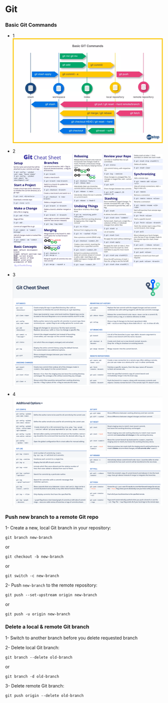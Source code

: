 # Git
### Basic Git Commands
- 1
![alt text](img/git_01.webp "Basic Git Commands 1")

- 2
![alt text](img/git_02.png "Basic Git Commands 2")

- 3
![alt text](img/git_03.png  "Basic Git Commands 3")

- 4
![alt text](img/git_04.png  "Basic Git Commands 4")

### Push new branch to a remote Git repo
1- Create a new, local Git branch in your repository:
```
git branch new-branch
```
or
```
git checkout -b new-branch
```
or
```
git switch -c new-branch
```
2- Push `new-branch` to the remote repository:
```
git push --set-upstream origin new-branch
```
or
```
git push -u origin new-branch
```
### Delete a local & remote Git branch 
1- Switch to another branch before you delete requested branch

2- Delete local Git branch:
```
git branch --delete old-branch
```
or
```
git branch -d old-branch
```
3- Delete remote Git branch:
```
git push origin --delete old-branch
```
